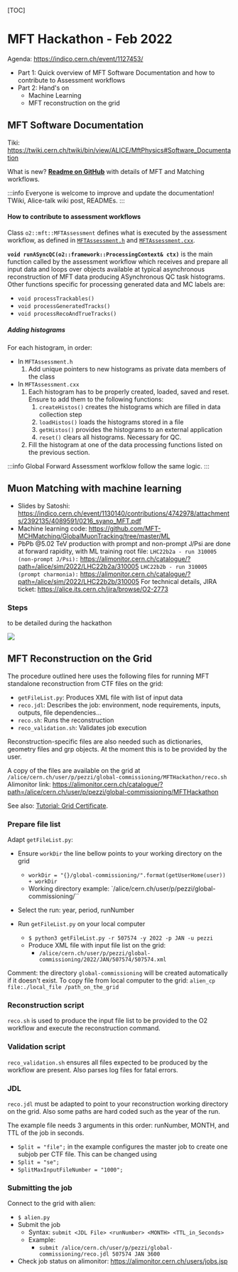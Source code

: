 [TOC]

# MFT Hackathon - Feb 2022

Agenda: https://indico.cern.ch/event/1127453/

* Part 1: Quick overview of MFT Software Documentation and how to contribute to Assessment workflows
* Part 2: Hand's on
    * Machine Learning
    * MFT reconstruction on the grid


## MFT Software Documentation

Tiki: https://twiki.cern.ch/twiki/bin/view/ALICE/MftPhysics#Software_Documentation

What is new? [**Readme on GitHub**](https://github.com/AliceO2Group/AliceO2/blob/dev/Detectors/ITSMFT/MFT/README.md) with details of MFT and Matching workflows.

:::info
Everyone is welcome to improve and update the documentation! TWiki, Alice-talk wiki post, READMEs. 
:::

#### How to contribute to assessment workflows

Class `o2::mft::MFTAssessment` defines what is executed by the assessment workflow, as defined in [`MFTAssessment.h`](https://github.com/AliceO2Group/AliceO2/blob/dev/Detectors/ITSMFT/MFT/assessment/include/MFTAssessment/MFTAssessment.h) and [`MFTAssessment.cxx`](https://github.com/AliceO2Group/AliceO2/blob/dev/Detectors/ITSMFT/MFT/assessment/src/MFTAssessment.cxx). 

**`void runASyncQC(o2::framework::ProcessingContext& ctx)`** is the main function called by the assessment workflow which receives and prepare all input data and loops over objects available at typical asynchronous reconstruction of MFT data producing ASynchronous QC task histograms. Other functions specific for processing generated data and MC labels are:
- `void processTrackables()`
- `void processGeneratedTracks()`
- `void processRecoAndTrueTracks()`

##### Adding histograms
For each histogram, in order:
* In `MFTAssessment.h`
    1. Add unique pointers to new histograms as private data members of the class
* In `MFTAssessment.cxx`
    1. Each histogram has to be properly created, loaded, saved and reset. Ensure to add them to the following functions:
        1. `createHistos()` creates the histograms which are filled in data collection step
        2. `loadHistos()` loads the histograms stored in a file
        3. `getHistos()` provides the histograms to an external application
        4. `reset()` clears all histograms. Necessary for QC.
    6. Fill the histogram at one of the data processing functions listed on the previous section. 

:::info
Global Forward Assessment worfklow follow the same logic.
:::


## Muon Matching with machine learning

* Slides by Satoshi: https://indico.cern.ch/event/1130140/contributions/4742978/attachments/2392135/4089591/0216_syano_MFT.pdf
* Machine learning code: https://github.com/MFT-MCHMatching/GlobalMuonTracking/tree/master/ML
* PbPb @5.02 TeV production with prompt and non-prompt J/Psi are done at forward rapidity, with ML training root file: 
`LHC22b2a - run 310005 (non-prompt J/Psi):` https://alimonitor.cern.ch/catalogue/?path=/alice/sim/2022/LHC22b2a/310005
`LHC22b2b - run 310005 (prompt charmonia):` https://alimonitor.cern.ch/catalogue/?path=/alice/sim/2022/LHC22b2b/310005
For technical details, JIRA ticket: 
https://alice.its.cern.ch/jira/browse/O2-2773

### Steps 

to be detailed during the hackathon

![](https://codimd.web.cern.ch/uploads/upload_c8f32b104e17d761be2da594494e8699.png)


## MFT Reconstruction on the Grid

The procedure outlined here uses the following files for running MFT standalone reconstruction from CTF files on the grid:

* `getFileList.py`: Produces XML file with list of input data
* `reco.jdl`: Describes the job: environment, node requirements, inputs, outputs, file dependencies...
* `reco.sh`: Runs the reconstruction
* `reco_validation.sh`: Validates job execution

Reconstruction-specific files are also needed such as dictionaries, geometry files and grp objects. At the moment this is to be provided by the user.

A copy of the files are available on the grid at  `/alice/cern.ch/user/p/pezzi/global-commissioning/MFTHackathon/reco.sh`
Alimonitor link: https://alimonitor.cern.ch/catalogue/?path=/alice/cern.ch/user/p/pezzi/global-commissioning/MFTHackathon

See also: [Tutorial: Grid Certificate](https://alice-doc.github.io/alice-analysis-tutorial/start/cert.html).

### Prepare file list

Adapt `getFileList.py`:

* Ensure `workDir` the line bellow points to your working directory on the grid
    * `workDir = "{}/global-commissioning/".format(getUserHome(user)) + workDir`
    * Working directory example: `/alice/cern.ch/user/p/pezzi/global-commissioning/`` 

* Select the run: year, period, runNumber
* Run `getFileList.py` on your local computer
    * `$ python3 getFileList.py -r 507574 -y 2022 -p JAN -u pezzi`
    * Produce XML file with input file list on the grid:
        * `/alice/cern.ch/user/p/pezzi/global-commissioning/2022/JAN/507574/507574.xml`

Comment: the directory `global-commissioning` will be created automatically if it doesn't exist.
To copy file from local computer to the grid: `alien_cp file:./local_file /path_on_the_grid`

### Reconstruction script

`reco.sh` is used to produce the input file list to be provided to the O2 workflow and execute the reconstruction command.

### Validation script

`reco_validation.sh` ensures all files expected to be produced by the workflow are present. Also parses log files for fatal errors.

### JDL

`reco.jdl` must be adapted to point to your reconstruction working directory on the grid. Also some paths are hard coded such as the year of the run.

The example file needs 3 arguments in this order: runNumber, MONTH, and TTL of the job in seconds.

* `Split = "file";` in the example configures the master job to create one subjob per CTF file. This can be changed using 
* `Split = "se";`
* `SplitMaxInputFileNumber = "1000";`


### Submitting the job
Connect to the grid with alien:
* `$ alien.py`
* Submit the job
    * Syntax: `submit <JDL File> <runNumber> <MONTH> <TTL_in_Seconds>`
    * Example: 
        * `submit /alice/cern.ch/user/p/pezzi/global-commissioning/reco.jdl 507574 JAN 3600` 
* Check job status on alimonitor: https://alimonitor.cern.ch/users/jobs.jsp
